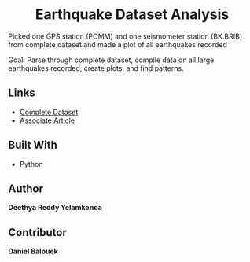 <h1 align="center">Earthquake Dataset Analysis</h1>

<p>Picked one GPS station (POMM) and one seismometer station (BK.BRIB) from complete dataset and made a plot of all earthquakes recorded</p>
<p>Goal: Parse through complete dataset, compile data on all large earthquakes recorded, create plots, and find patterns.</p>

## Links

- [Complete Dataset](https://figshare.com/articles/dataset/Earthquake_Early_Warning_Dataset/9758555)
- [Associate Article](https://ojs.aaai.org/index.php/AAAI/article/view/5376)

## Built With

- Python

## Author

**Deethya Reddy Yelamkonda**

## Contributor

**Daniel Balouek**
